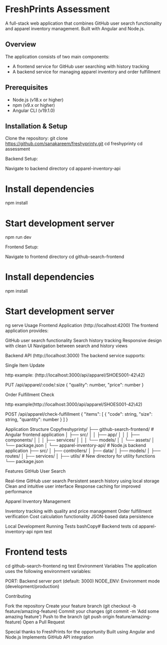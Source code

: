 # FreshPrints Assessment

A full-stack web application that combines GitHub user search functionality and apparel inventory management. Built with Angular and Node.js.

## Overview

The application consists of two main components:
- A frontend service for GitHub user searching with history tracking
- A backend service for managing apparel inventory and order fulfillment

## Prerequisites

- Node.js (v18.x or higher)
- npm (v9.x or higher)
- Angular CLI (v19.1.0)

## Installation & Setup

Clone the repository:
git clone https://github.com/sanakareem/freshyprinty.git
cd freshyprinty
cd assessment

Backend Setup:

Navigate to backend directory
cd apparel-inventory-api

# Install dependencies
npm install

# Start development server
npm run dev

Frontend Setup:

Navigate to frontend directory
cd github-search-frontend

# Install dependencies
npm install

# Start development server
ng serve
Usage
Frontend Application (http://localhost:4200)
The frontend application provides:

GitHub user search functionality
Search history tracking
Responsive design with clean UI
Navigation between search and history views

Backend API (http://localhost:3000)
The backend service supports:

Single Item Update

http example: (http://localhost:3000/api/apparel/SHOES001-42\42)

PUT /api/apparel/:code/:size 
{
  "quality": number,
  "price": number
}

Order Fulfillment Check

http example(http://localhost:3000/api/apparel/SHOES001-42\42)

POST /api/apparel/check-fulfillment 
{
  "items": [
    {
      "code": string,
      "size": string,
      "quantity": number
    }
  ]
}

Application Structure
Copyfreshyprinty/
├── github-search-frontend/    # Angular frontend application
│   ├── src/
│   │   ├── app/
│   │   │   ├── components/
│   │   │   ├── services/
│   │   │   └── models/
│   │   └── assets/
│   └── package.json
│
└── apparel-inventory-api/     # Node.js backend application
    ├── src/
    │   ├── controllers/
    │   ├── data/
    │   ├── models/
    │   ├── routes/
    │   ├── services/
    │   ├── utils/          # New directory for utility functions
    └── package.json


Features
GitHub User Search

Real-time GitHub user search
Persistent search history using local storage
Clean and intuitive user interface
Response caching for improved performance

Apparel Inventory Management

Inventory tracking with quality and price management
Order fulfillment verification
Cost calculation functionality
JSON-based data persistence

Local Development
Running Tests
bashCopy# Backend tests
cd apparel-inventory-api
npm test

# Frontend tests
cd github-search-frontend
ng test
Environment Variables
The application uses the following environment variables:

PORT: Backend server port (default: 3000)
NODE_ENV: Environment mode (development/production)

Contributing

Fork the repository
Create your feature branch (git checkout -b feature/amazing-feature)
Commit your changes (git commit -m 'Add some amazing feature')
Push to the branch (git push origin feature/amazing-feature)
Open a Pull Request


Special thanks to FreshPrints for the opportunity
Built using Angular and Node.js
Implements GitHub API integration